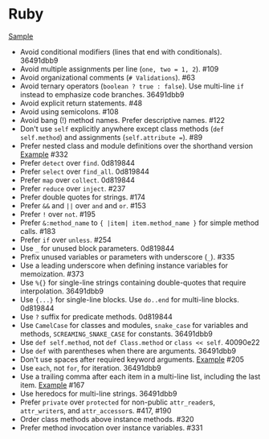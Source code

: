 Ruby
====

[Sample](sample.rb)

* Avoid conditional modifiers (lines that end with conditionals). 36491dbb9
* Avoid multiple assignments per line (`one, two = 1, 2`). #109
* Avoid organizational comments (`# Validations`). #63
* Avoid ternary operators (`boolean ? true : false`). Use multi-line `if`
  instead to emphasize code branches. 36491dbb9
* Avoid explicit return statements. #48
* Avoid using semicolons. #108
* Avoid bang (!) method names. Prefer descriptive names. #122
* Don't use `self` explicitly anywhere except class methods (`def self.method`)
  and assignments (`self.attribute =`). #89
* Prefer nested class and module definitions over the shorthand version
  [Example][class definition example] #332
* Prefer `detect` over `find`. 0d819844
* Prefer `select` over `find_all`. 0d819844
* Prefer `map` over `collect`. 0d819844
* Prefer `reduce` over `inject`. #237
* Prefer double quotes for strings. #174
* Prefer `&&` and `||` over `and` and `or`. #153
* Prefer `!` over `not`. #195
* Prefer `&:method_name` to `{ |item| item.method_name }` for simple method
  calls. #183
* Prefer `if` over `unless`. #254
* Use `_` for unused block parameters. 0d819844
* Prefix unused variables or parameters with underscore (`_`). #335
* Use a leading underscore when defining instance variables for memoization.
  #373
* Use `%{}` for single-line strings containing double-quotes that require
  interpolation. 36491dbb9
* Use `{...}` for single-line blocks. Use `do..end` for multi-line blocks.
  0d819844
* Use `?` suffix for predicate methods. 0d819844
* Use `CamelCase` for classes and modules, `snake_case` for variables and
  methods, `SCREAMING_SNAKE_CASE` for constants. 36491dbb9
* Use `def self.method`, not `def Class.method` or `class << self`. 40090e22
* Use `def` with parentheses when there are arguments. 36491dbb9
* Don't use spaces after required keyword arguments. [Example][required kwargs]
  #205
* Use `each`, not `for`, for iteration. 36491dbb9
* Use a trailing comma after each item in a multi-line list, including the last
  item. [Example][trailing comma example] #167
* Use heredocs for multi-line strings. 36491dbb9
* Prefer `private` over `protected` for non-public `attr_reader`s,
  `attr_writer`s, and `attr_accessor`s. #417, #190
* Order class methods above instance methods. #320
* Prefer method invocation over instance variables. #331

[trailing comma example]: /style/ruby/sample.rb#L53
[required kwargs]: /style/ruby/sample.rb#L16
[class definition example]: /style/ruby/sample.rb#L103
